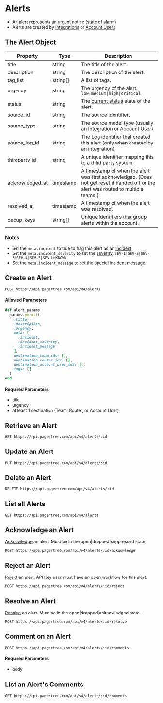 # Alerts

* An [alert](../alerts.md) represents an urgent notice (state of alarm)
* Alerts are created by [Integrations](../integrations.md) or [Account Users](../users.md)

## The Alert Object

| Property         | Type      | Description                                                                                                                         |
| ---------------- | --------- | ----------------------------------------------------------------------------------------------------------------------------------- |
| title            | string    | The title of the alert.                                                                                                             |
| description      | string    | The description of the alert.                                                                                                       |
| tag\_list        | string\[] | A list of tags.                                                                                                                     |
| urgency          | string    | The urgency of the alert. `low\|medium\|high\|critical`                                                                             |
| status           | string    | The [current status](../alerts.md#alert-states) state of the alert.                                                                 |
| source\_id       | string    | The source identifier.                                                                                                              |
| source\_type     | string    | The source model type (usually an [Integration](integrations.md) or [Account User](account-users.md)).                              |
| source\_log\_id  | string    | The [Log](logs.md) identifier that created this alert (only when created by an integration).                                        |
| thirdparty\_id   | string    | A unique identifier mapping this to a third party system.                                                                           |
| acknowledged\_at | timestamp | A timestamp of when the alert was first acknowledged. (Does not get reset if handed off or the alert was routed to multiple teams.) |
| resolved\_at     | timestamp | A timestamp of when the alert was resolved.                                                                                         |
| dedup\_keys      | string\[] | Unique identifiers that group alerts within the account.                                                                            |

### Notes

* Set the `meta.incident` to true to flag this alert as an [incident](../alerts.md#incident).
* Set the `meta.incident_severity` to set the [severity](../alerts.md#severities). `SEV-1|SEV-2|SEV-3|SEV-4|SEV-5|SEV-UNKNOWN`
* Set the `meta.incident_message` to set the special incident message.

## Create an Alert

```
POST https://api.pagertree.com/api/v4/alerts
```

#### Allowed Parameters

```ruby
def alert_params
  params.permit(
    :title,
    :description,
    :urgency,
    meta: [
      :incident,
      :incident_severity,
      :incident_message
    ],
    destination_team_ids: [],
    destination_router_ids: [],
    destination_account_user_ids: [],
    tags: []
  )
end
```

#### Required Parameters

* title
* urgency
* at least 1 destination (Team, Router, or Account User)

## Retrieve an Alert

```
GET https://api.pagertree.com/api/v4/alerts/:id
```

## Update an Alert

```
PUT https://api.pagertree.com/api/v4/alerts/:id
```

## Delete an Alert

```
DELETE https://api.pagertree.com/api/v4/alerts/:id
```

## List all Alerts

```
GET https://api.pagertree.com/api/v4/alerts
```

## Acknowledge an Alert

[Acknowledge](../alerts.md#acknowledge) an alert. Must be in the open|dropped|suppressed state.

```
POST https://api.pagertree.com/api/v4/alerts/:id/acknowledge
```

## Reject an Alert

[Reject](../alerts.md#reject) an alert. API Key user must have an open workflow for this alert.

```
POST https://api.pagertree.com/api/v4/alerts/:id/reject
```

## Resolve an Alert

[Resolve](../alerts.md#resolve) an alert. Must be in the open|dropped|acknowledged state.

```
POST https://api.pagertree.com/api/v4/alerts/:id/resolve
```

## Comment on an Alert

```
POST https://api.pagertree.com/api/v4/alerts/:id/comments
```

#### Required Parameters

* body

## List an Alert's Comments

```
GET https://api.pagertree.com/api/v4/alerts/:id/comments
```
